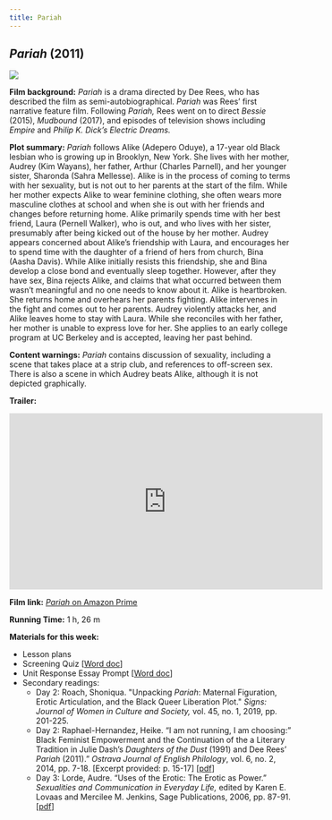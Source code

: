 ```yaml
---
title: Pariah
---
```

## *Pariah* (2011)

<a href="https://m.media-amazon.com/images/M/MV5BMTM1MTQyNTY3NV5BMl5BanBnXkFtZTcwODk0ODk2Ng@@._V1_.jpg">
<img src="https://m.media-amazon.com/images/M/MV5BMTM1MTQyNTY3NV5BMl5BanBnXkFtZTcwODk0ODk2Ng@@._V1_.jpg" class="poster">
</a>

**Film background:** *Pariah* is a drama directed by Dee Rees, who has described the film as semi-autobiographical. *Pariah* was Rees’ first narrative feature film. Following *Pariah,* Rees went on to direct *Bessie* (2015), *Mudbound* (2017), and episodes of television shows including *Empire* and *Philip K. Dick’s Electric Dreams.*

**Plot summary:** *Pariah* follows Alike (Adepero Oduye), a 17-year old Black lesbian who is growing up in Brooklyn, New York. She lives with her mother, Audrey (Kim Wayans), her father, Arthur (Charles Parnell), and her younger sister, Sharonda (Sahra Mellesse). Alike is in the process of coming to terms with her sexuality, but is not out to her parents at the start of the film. While her mother expects Alike to wear feminine clothing, she often wears more masculine clothes at school and when she is out with her friends and changes before returning home. Alike primarily spends time with her best friend, Laura (Pernell Walker), who is out, and who lives with her sister, presumably after being kicked out of the house by her mother. Audrey appears concerned about Alike’s friendship with Laura, and encourages her to spend time with the daughter of a friend of hers from church, Bina (Aasha Davis). While Alike initially resists this friendship, she and Bina develop a close bond and eventually sleep together. However, after they have sex, Bina rejects Alike, and claims that what occurred between them wasn’t meaningful and no one needs to know about it. Alike is heartbroken. She returns home and overhears her parents fighting. Alike intervenes in the fight and comes out to her parents. Audrey violently attacks her, and Alike leaves home to stay with Laura. While she reconciles with her father, her mother is unable to express love for her. She applies to an early college program at UC Berkeley and is accepted, leaving her past behind.

**Content warnings:** *Pariah* contains discussion of sexuality, including a scene that takes place at a strip club, and references to off-screen sex. There is also a scene in which Audrey beats Alike, although it is not depicted graphically.

**Trailer:**
<div class="video-container">
<iframe width="560" height="315" src="https://www.youtube.com/embed/rbBiTlGhrPY" frameborder="0" allow="accelerometer; autoplay; clipboard-write; encrypted-media; gyroscope; picture-in-picture" allowfullscreen></iframe>
</div>

**Film link:** [*Pariah* on Amazon Prime](https://www.amazon.com/Pariah-Adepero-Oduye/dp/B007RNXXSE)

**Running Time:** 1 h, 26 m

**Materials for this week:**
* Lesson plans
* Screening Quiz [<a href="/modules/unit 2: drama/Pariah Quiz.docx" download>Word doc</a>]
* Unit Response Essay Prompt [<a href="/modules/unit 2: drama/Unit Response Essay.docx" download>Word doc</a>]
* Secondary readings:
    * Day 2: Roach, Shoniqua. "Unpacking *Pariah*: Maternal Figuration, Erotic Articulation, and the Black Queer Liberation Plot." *Signs: Journal of Women in Culture and Society,* vol. 45, no. 1, 2019, pp. 201-225.
    * Day 2: Raphael-Hernandez, Heike. “I am not running, I am choosing:” Black Feminist Empowerment and the Continuation of the a Literary Tradition in Julie Dash’s *Daughters of the Dust* (1991) and Dee Rees’ *Pariah* (2011).” *Ostrava Journal of English Philology*, vol. 6, no. 2, 2014, pp. 7-18. [Excerpt provided: p. 15-17] [<a href="/modules/unit 2: drama/Pariah I Am Not Running.pdf" download>pdf</a>] 
    * Day 3: Lorde, Audre. “Uses of the Erotic: The Erotic as Power.” *Sexualities and Communication in Everyday Life,* edited by Karen E. Lovaas and Mercilee M. Jenkins, Sage Publications, 2006, pp. 87-91. [<a href="/modules/unit 2: drama/The Uses of the Erotic.pdf" download>pdf</a>]
